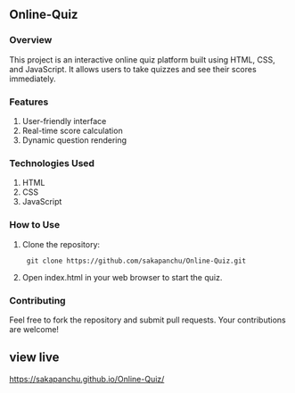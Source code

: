 ## Online-Quiz

### Overview
This project is an interactive online quiz platform built using HTML, CSS, and JavaScript. It allows users to take quizzes and see their scores immediately.

### Features

1. User-friendly interface
2. Real-time score calculation
3. Dynamic question rendering
   
### Technologies Used

1. HTML
2. CSS
3. JavaScript
   
### How to Use

1. Clone the repository:

        git clone https://github.com/sakapanchu/Online-Quiz.git
    
2. Open index.html in your web browser to start the quiz.

### Contributing

Feel free to fork the repository and submit pull requests. Your contributions are welcome!

## view live
https://sakapanchu.github.io/Online-Quiz/
